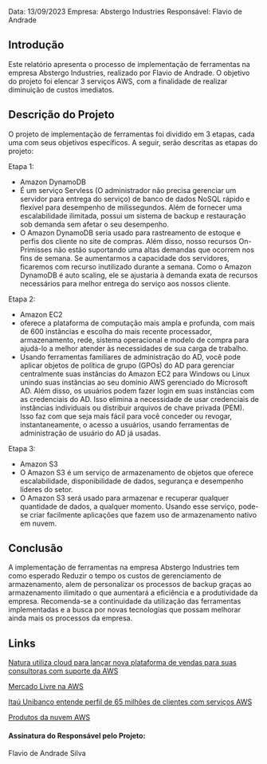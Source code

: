 Data: 13/09/2023
Empresa: Abstergo Industries 
Responsável: Flavio de Andrade

## Introdução
Este relatório apresenta o processo de implementação de ferramentas na empresa Abstergo Industries, realizado por Flavio de Andrade. O objetivo do projeto foi elencar 3 serviços AWS, com a finalidade de realizar diminuição de custos imediatos.

## Descrição do Projeto
O projeto de implementação de ferramentas foi dividido em 3 etapas, cada uma com seus objetivos específicos. A seguir, serão descritas as etapas do projeto:

Etapa 1: 
- Amazon DynamoDB
- É um serviço Servless (O administrador não precisa gerenciar um servidor para entrega do serviço) de banco de dados NoSQL rápido e flexível para desempenho de milissegundos. Além de fornecer uma escalabilidade ilimitada, possui um sistema de backup e restauração sob demanda sem afetar o seu desempenho.
- O Amazon DynamoDB seria usado para rastreamento de estoque e perfis dos cliente no site de compras. Além disso, nosso recursos On-Primisses não estão suportando uma altas demandas que ocorrem nos fins de semana. Se aumentarmos a capacidade dos servidores, ficaremos com recurso inutilizado durante a semana.
Como o Amazon DynamoDB é auto scaling, ele se ajustaria à demanda exata de recursos necessários para melhor entrega do serviço aos nossos cliente.

Etapa 2: 
- Amazon EC2
- oferece a plataforma de computação mais ampla e profunda, com mais de 600 instâncias e escolha do mais recente processador, armazenamento, rede, sistema operacional e modelo de compra para ajudá-lo a melhor atender às necessidades de sua carga de trabalho.
- Usando ferramentas familiares de administração do AD, você pode aplicar objetos de política de grupo (GPOs) do AD para gerenciar centralmente suas instâncias do Amazon EC2 para Windows ou Linux unindo suas instâncias ao seu domínio AWS gerenciado do Microsoft AD.
Além disso, os usuários podem fazer login em suas instâncias com as credenciais do AD. Isso elimina a necessidade de usar credenciais de instâncias individuais ou distribuir arquivos de chave privada (PEM). Isso faz com que seja mais fácil para você conceder ou revogar, instantaneamente, o acesso a usuários, usando ferramentas de administração de usuário do AD já usadas.

Etapa 3: 
- Amazon S3
- O Amazon S3 é um serviço de armazenamento de objetos que oferece escalabilidade, disponibilidade de dados, segurança e desempenho líderes do setor. 
- O Amazon S3 será usado para armazenar e recuperar qualquer quantidade de dados, a qualquer momento. Usando esse serviço, pode-se criar facilmente aplicações que fazem uso de armazenamento nativo em nuvem.



## Conclusão
A implementação de ferramentas na empresa Abstergo Industries tem como esperado Reduzir o tempo os custos de gerenciamento de armazenamento, alem de personalizar os processos de backup graças ao armazenamento ilimitado o que aumentará a eficiência e a produtividade da empresa. Recomenda-se a continuidade da utilização das ferramentas implementadas e a busca por novas tecnologias que possam melhorar ainda mais os processos da empresa.

## Links
[Natura utiliza cloud para lançar nova plataforma de vendas para suas consultoras com suporte da AWS](https://aws.amazon.com/pt/solutions/case-studies/natura-waf/)

[Mercado Livre na AWS](https://aws.amazon.com/pt/solutions/case-studies/natura-waf/)

[Itaú Unibanco entende perfil de 65 milhões de clientes com serviços AWS](https://aws.amazon.com/pt/solutions/case-studies/itau-keynote/)

[Produtos da nuvem AWS](https://aws.amazon.com/pt/products/?aws-products-all.sort-by=item.additionalFields.productNameLowercase&aws-products-all.sort-order=asc&awsf.re%3AInvent=*all&awsf.Free%20Tier%20Type=*all&awsf.tech-category=*all)



#### Assinatura do Responsável pelo Projeto:

Flavio de Andrade Silva
